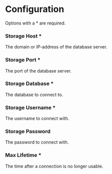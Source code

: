 # Configuration
Options with a * are required.

### Storage Host *
The domain or IP-address of the database server.

### Storage Port *
The port of the database server.

### Storage Database *
The database to connect to.

### Storage Username *
The username to connect with.

### Storage Password
The password to connect with.

### Max Lifetime *
The time after a connection is no longer usable.
